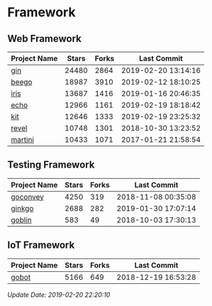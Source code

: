 # Framework

## Web Framework

| Project Name | Stars | Forks | Last Commit |
| ------------ | ----- | ----- | ----------- |
| [gin](https://github.com/gin-gonic/gin) | 24480 | 2864 | 2019-02-20 13:14:16 |
| [beego](https://github.com/astaxie/beego) | 18987 | 3910 | 2019-02-12 18:10:25 |
| [iris](https://github.com/kataras/iris) | 13687 | 1416 | 2019-01-16 20:46:35 |
| [echo](https://github.com/labstack/echo) | 12966 | 1161 | 2019-02-19 18:18:42 |
| [kit](https://github.com/go-kit/kit) | 12646 | 1333 | 2019-02-19 23:25:32 |
| [revel](https://github.com/revel/revel) | 10748 | 1301 | 2018-10-30 13:23:52 |
| [martini](https://github.com/go-martini/martini) | 10433 | 1071 | 2017-01-21 21:58:54 |

## Testing Framework

| Project Name | Stars | Forks | Last Commit |
| ------------ | ----- | ----- | ----------- |
| [goconvey](https://github.com/smartystreets/goconvey) | 4250 | 319 | 2018-11-08 00:35:08 |
| [ginkgo](https://github.com/onsi/ginkgo) | 2688 | 282 | 2019-01-30 17:07:14 |
| [goblin](https://github.com/franela/goblin) | 583 | 49 | 2018-10-03 17:30:13 |

## IoT Framework

| Project Name | Stars | Forks | Last Commit |
| ------------ | ----- | ----- | ----------- |
| [gobot](https://github.com/hybridgroup/gobot) | 5166 | 649 | 2018-12-19 16:53:28 |

*Update Date: 2019-02-20 22:20:10*